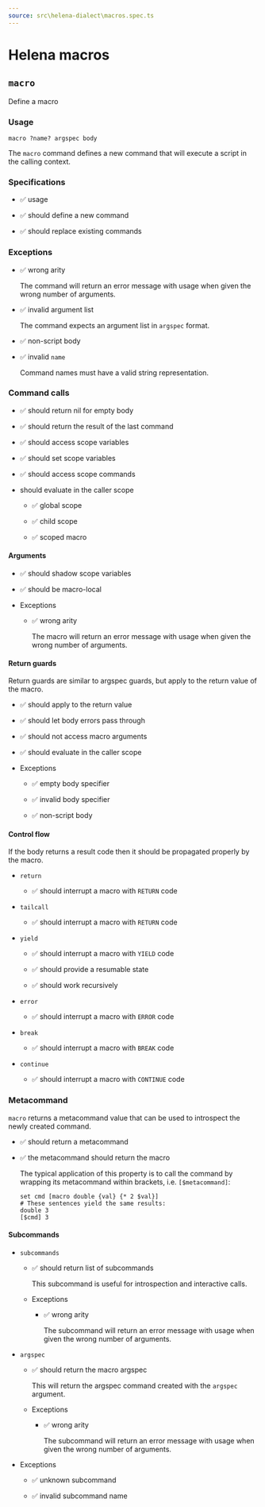```yaml
---
source: src\helena-dialect\macros.spec.ts
---
```

# Helena macros

## `macro`

Define a macro

### Usage

```lna
macro ?name? argspec body
```

The `macro` command defines a new command that will execute a script in
the calling context.

### Specifications

- ✅ usage

- ✅ should define a new command 

- ✅ should replace existing commands

### Exceptions

- ✅ wrong arity

  The command will return an error message with usage when given the
  wrong number of arguments.

- ✅ invalid argument list

  The command expects an argument list in `argspec` format.

- ✅ non-script body

- ✅ invalid `name`

  Command names must have a valid string representation.

### Command calls

- ✅ should return nil for empty body

- ✅ should return the result of the last command

- ✅ should access scope variables

- ✅ should set scope variables

- ✅ should access scope commands

- should evaluate in the caller scope

  - ✅ global scope

  - ✅ child scope

  - ✅ scoped macro

#### Arguments

- ✅ should shadow scope variables

- ✅ should be macro-local

- Exceptions

  - ✅ wrong arity

    The macro will return an error message with usage when given the
    wrong number of arguments.

#### Return guards

Return guards are similar to argspec guards, but apply to the
return value of the macro.

- ✅ should apply to the return value

- ✅ should let body errors pass through

- ✅ should not access macro arguments

- ✅ should evaluate in the caller scope

- Exceptions

  - ✅ empty body specifier

  - ✅ invalid body specifier

  - ✅ non-script body

#### Control flow

If the body returns a result code then it should be
propagated properly by the macro.

- `return`

  - ✅ should interrupt a macro with `RETURN` code

- `tailcall`

  - ✅ should interrupt a macro with `RETURN` code

- `yield`

  - ✅ should interrupt a macro with `YIELD` code

  - ✅ should provide a resumable state

  - ✅ should work recursively

- `error`

  - ✅ should interrupt a macro with `ERROR` code

- `break`

  - ✅ should interrupt a macro with `BREAK` code

- `continue`

  - ✅ should interrupt a macro with `CONTINUE` code

### Metacommand

`macro` returns a metacommand value that can be used to introspect
the newly created command.

- ✅ should return a metacommand

- ✅ the metacommand should return the macro

  The typical application of this property is to call the command by
  wrapping its metacommand within brackets, i.e. `[$metacommand]`:
  
  ```lna
  set cmd [macro double {val} {* 2 $val}]
  # These sentences yield the same results:
  double 3
  [$cmd] 3
  ```

#### Subcommands

- `subcommands`

  - ✅ should return list of subcommands

    This subcommand is useful for introspection and interactive
    calls.

  - Exceptions

    - ✅ wrong arity

      The subcommand will return an error message with usage when
      given the wrong number of arguments.

- `argspec`

  - ✅ should return the macro argspec

    This will return the argspec command created with the `argspec`
    argument.

  - Exceptions

    - ✅ wrong arity

      The subcommand will return an error message with usage when
      given the wrong number of arguments.

- Exceptions

  - ✅ unknown subcommand

  - ✅ invalid subcommand name

